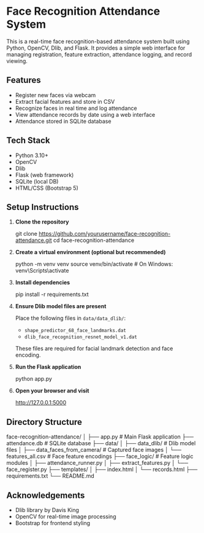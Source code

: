 # Face Recognition Attendance System

This is a real-time face recognition-based attendance system built using Python, OpenCV, Dlib, and Flask. It provides a simple web interface for managing registration, feature extraction, attendance logging, and record viewing.

## Features

- Register new faces via webcam
- Extract facial features and store in CSV
- Recognize faces in real time and log attendance
- View attendance records by date using a web interface
- Attendance stored in SQLite database

## Tech Stack

- Python 3.10+
- OpenCV
- Dlib
- Flask (web framework)
- SQLite (local DB)
- HTML/CSS (Bootstrap 5)

## Setup Instructions

1. **Clone the repository**

   git clone https://github.com/yourusername/face-recognition-attendance.git
   cd face-recognition-attendance


2. **Create a virtual environment (optional but recommended)**
 
   python -m venv venv
   source venv/bin/activate   # On Windows: venv\Scripts\activate
 

3. **Install dependencies**

   pip install -r requirements.txt


4. **Ensure Dlib model files are present**

   Place the following files in `data/data_dlib/`:

   * `shape_predictor_68_face_landmarks.dat`
   * `dlib_face_recognition_resnet_model_v1.dat`

   These files are required for facial landmark detection and face encoding.

5. **Run the Flask application**

   python app.py
  

6. **Open your browser and visit**

   http://127.0.0.1:5000


## Directory Structure

face-recognition-attendance/
│
├── app.py                      # Main Flask application
├── attendance.db               # SQLite database
├── data/
│   ├── data_dlib/              # Dlib model files
│   ├── data_faces_from_camera/ # Captured face images
│   └── features_all.csv        # Face feature encodings
├── face_logic/                 # Feature logic modules
│   ├── attendance_runner.py
│   ├── extract_features.py
│   └── face_register.py
├── templates/
│   ├── index.html
│   └── records.html
├── requirements.txt
└── README.md


## Acknowledgements

* Dlib library by Davis King
* OpenCV for real-time image processing
* Bootstrap for frontend styling
